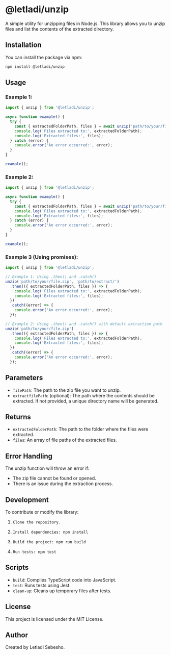 # @letladi/unzip

A simple utility for unzipping files in Node.js. This library allows you to unzip files and list the contents of the extracted directory.

## Installation

You can install the package via npm:

```bash
npm install @letladi/unzip
```

## Usage
### Example 1:
```js
import { unzip } from '@letladi/unzip';

async function example() {
  try {
    const { extractedFolderPath, files } = await unzip('path/to/your/file.zip', 'path/to/extract/');
    console.log('Files extracted to:', extractedFolderPath);
    console.log('Extracted files:', files);
  } catch (error) {
    console.error('An error occurred:', error);
  }
}

example();

```

### Example 2:
```js
import { unzip } from '@letladi/unzip';

async function example() {
  try {
    const { extractedFolderPath, files } = await unzip('path/to/your/file.zip');
    console.log('Files extracted to:', extractedFolderPath);
    console.log('Extracted files:', files);
  } catch (error) {
    console.error('An error occurred:', error);
  }
}

example();


```

### Example 3 (Using promises):
```js
import { unzip } from '@letladi/unzip';

// Example 1: Using .then() and .catch()
unzip('path/to/your/file.zip', 'path/to/extract/')
  .then(({ extractedFolderPath, files }) => {
    console.log('Files extracted to:', extractedFolderPath);
    console.log('Extracted files:', files);
  })
  .catch((error) => {
    console.error('An error occurred:', error);
  });

// Example 2: Using .then() and .catch() with default extraction path
unzip('path/to/your/file.zip')
  .then(({ extractedFolderPath, files }) => {
    console.log('Files extracted to:', extractedFolderPath);
    console.log('Extracted files:', files);
  })
  .catch((error) => {
    console.error('An error occurred:', error);
  });
```

## Parameters
- `filePath`:  The path to the zip file you want to unzip.
- `extractfilePath`:  (optional): The path where the contents should be extracted. If not provided, a unique directory name will be generated.

## Returns
- `extractedFolderPath`: The path to the folder where the files were extracted.
- `files`: An array of file paths of the extracted files.

## Error Handling
The unzip function will throw an error if:
- The zip file cannot be found or opened.
- There is an issue during the extraction process.

## Development
To contribute or modify the library:

1.     Clone the repository.
2.     Install dependencies: npm install
3.     Build the project: npm run build
4.     Run tests: npm test


## Scripts
 - `build`: Compiles TypeScript code into JavaScript.
 - `test`: Runs tests using Jest.
 - `clean-up`: Cleans up temporary files after tests.

 ## License
This project is licensed under the MIT License. 

## Author
Created by Letladi Sebesho.